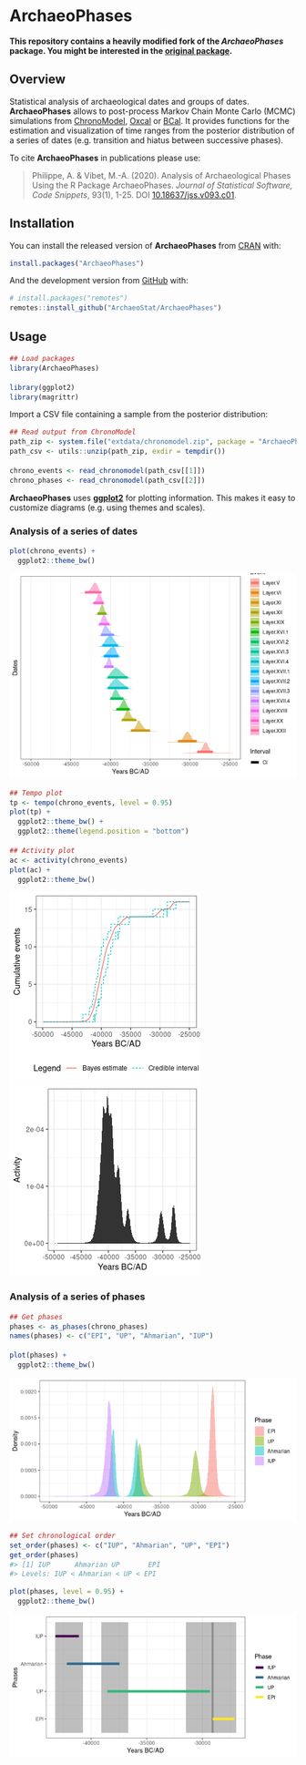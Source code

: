 
<!-- README.md is generated from README.Rmd. Please edit that file -->

# ArchaeoPhases

<!-- badges: start -->
<!-- badges: end -->

**This repository contains a heavily modified fork of the
*ArchaeoPhases* package. You might be interested in the [original
package](https://github.com/ArchaeoStat/ArchaeoPhases).**

## Overview

Statistical analysis of archaeological dates and groups of dates.
**ArchaeoPhases** allows to post-process Markov Chain Monte Carlo (MCMC)
simulations from [ChronoModel](https://chronomodel.com),
[Oxcal](https://c14.arch.ox.ac.uk/oxcal.html) or
[BCal](https://bcal.shef.ac.uk). It provides functions for the
estimation and visualization of time ranges from the posterior
distribution of a series of dates (e.g. transition and hiatus between
successive phases).

To cite **ArchaeoPhases** in publications please use:

> Philippe, A. & Vibet, M.-A. (2020). Analysis of Archaeological Phases
> Using the R Package ArchaeoPhases. *Journal of Statistical Software,
> Code Snippets*, 93(1), 1-25. DOI
> [10.18637/jss.v093.c01](https://doi.org/10.18637/jss.v093.c01).

## Installation

You can install the released version of **ArchaeoPhases** from
[CRAN](https://CRAN.R-project.org) with:

``` r
install.packages("ArchaeoPhases")
```

And the development version from [GitHub](https://github.com/) with:

``` r
# install.packages("remotes")
remotes::install_github("ArchaeoStat/ArchaeoPhases")
```

## Usage

``` r
## Load packages
library(ArchaeoPhases)

library(ggplot2)
library(magrittr)
```

Import a CSV file containing a sample from the posterior distribution:

``` r
## Read output from ChronoModel
path_zip <- system.file("extdata/chronomodel.zip", package = "ArchaeoPhases")
path_csv <- utils::unzip(path_zip, exdir = tempdir())

chrono_events <- read_chronomodel(path_csv[[1]])
chrono_phases <- read_chronomodel(path_csv[[2]])
```

**ArchaeoPhases** uses
[**ggplot2**](https://github.com/tidyverse/ggplot2) for plotting
information. This makes it easy to customize diagrams (e.g. using themes
and scales).

### Analysis of a series of dates

``` r
plot(chrono_events) +
  ggplot2::theme_bw()
```

![](man/figures/README-events-plot-1.png)<!-- -->

``` r
## Tempo plot
tp <- tempo(chrono_events, level = 0.95)
plot(tp) +
  ggplot2::theme_bw() +
  ggplot2::theme(legend.position = "bottom")

## Activity plot
ac <- activity(chrono_events)
plot(ac) +
  ggplot2::theme_bw()
```

![](man/figures/README-tempo-plot-1.png)![](man/figures/README-tempo-plot-2.png)

### Analysis of a series of phases

``` r
## Get phases
phases <- as_phases(chrono_phases)
names(phases) <- c("EPI", "UP", "Ahmarian", "IUP")

plot(phases) +
  ggplot2::theme_bw()
```

![](man/figures/README-phases-plot-1.png)<!-- -->

``` r
## Set chronological order
set_order(phases) <- c("IUP", "Ahmarian", "UP", "EPI")
get_order(phases)
#> [1] IUP      Ahmarian UP       EPI     
#> Levels: IUP < Ahmarian < UP < EPI
```

``` r
plot(phases, level = 0.95) +
  ggplot2::theme_bw()
```

![](man/figures/README-succession-plot-1.png)<!-- -->
